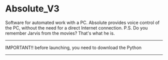 # Absolute_V3
Software for automated work with a PC. Absolute provides voice control of the PC, without the need for a direct Internet connection. P.S. Do you remember Jarvis from the movies? That's what he is.

________________________________________
IMPORTANT!! before launching, you need to download the Python
________________________________________
